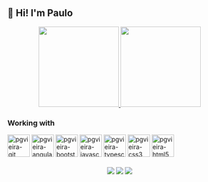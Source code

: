 ## :wave: Hi! I'm Paulo

<div align="center">
  <a href="https://github.com/pgvieira">
    <img height="180em" src="https://github-readme-stats.vercel.app/api/top-langs/?username=pgvieira&layout=compact&langs_count=7&theme=dracula" />
    <img height="180em" src="https://github-readme-stats.vercel.app/api?username=pgvieira&show_icons=true&theme=dracula&include_all_commits=true&count_private=true" />
  </a>
</div>


### Working with
<div align="left">
    <img align="center" width="50" height="50" alt="pgvieira-git" src="https://cdn.jsdelivr.net/gh/devicons/devicon/icons/git/git-original.svg" />
    <img align="center" width="50" height="50" alt="pgvieira-angular" src="https://cdn.jsdelivr.net/gh/devicons/devicon/icons/angularjs/angularjs-original.svg" />
    <img align="center" width="50" height="50" alt="pgvieira-bootstrap" src="https://cdn.jsdelivr.net/gh/devicons/devicon/icons/bootstrap/bootstrap-original.svg" />
    <img align="center" width="50" height="50" alt="pgvieira-javascript" src="https://cdn.jsdelivr.net/gh/devicons/devicon/icons/javascript/javascript-original.svg" />
    <img align="center" width="50" height="50" alt="pgvieira-typescript" src="https://cdn.jsdelivr.net/gh/devicons/devicon/icons/typescript/typescript-original.svg" />
    <img align="center" width="50" height="50" alt="pgvieira-css3" src="https://cdn.jsdelivr.net/gh/devicons/devicon/icons/css3/css3-original.svg" />
    <img align="center" width="50" height="50" alt="pgvieira-html5" src="https://cdn.jsdelivr.net/gh/devicons/devicon/icons/html5/html5-original.svg" />
</div>


###

<div align="center">
<a href="https://www.linkedin.com/in/paulogvieira" target="_blank"><img src="https://img.shields.io/badge/-LinkedIn-%230077B5?style=for-the-badge&logo=linkedin&logoColor=white" target="_blank"></a>   
<a href="https://instagram.com/paulo.gvieira" target="_blank"><img src="https://img.shields.io/badge/-Instagram-%23E4405F?style=for-the-badge&logo=instagram&logoColor=white" target="_blank"></a>
<a href = "mailto:gustavo.pgvi@gmail.com"><img src="https://img.shields.io/badge/Gmail-D14836?style=for-the-badge&logo=gmail&logoColor=white" target="_blank"></a>
</div>
